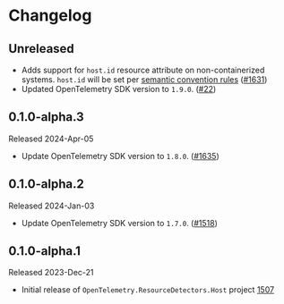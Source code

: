 # Changelog

## Unreleased

* Adds support for `host.id` resource attribute on non-containerized systems.
`host.id` will be set per [semantic convention rules](https://github.com/open-telemetry/semantic-conventions/blob/v1.24.0/docs/resource/host.md)
  ([#1631](https://github.com/open-telemetry/opentelemetry-dotnet-contrib/pull/1631))
* Updated OpenTelemetry SDK version to `1.9.0`.
  ([#22](https://github.com/CodeBlanch/opentelemetry-dotnet-contrib/pull/22))

## 0.1.0-alpha.3

Released 2024-Apr-05

* Update OpenTelemetry SDK version to `1.8.0`.
  ([#1635](https://github.com/open-telemetry/opentelemetry-dotnet-contrib/pull/1635))

## 0.1.0-alpha.2

Released 2024-Jan-03

* Update OpenTelemetry SDK version to `1.7.0`.
  ([#1518](https://github.com/open-telemetry/opentelemetry-dotnet-contrib/pull/1518))

## 0.1.0-alpha.1

Released 2023-Dec-21

* Initial release of `OpenTelemetry.ResourceDetectors.Host` project
  [1507](https://github.com/open-telemetry/opentelemetry-dotnet-contrib/pull/1507)

